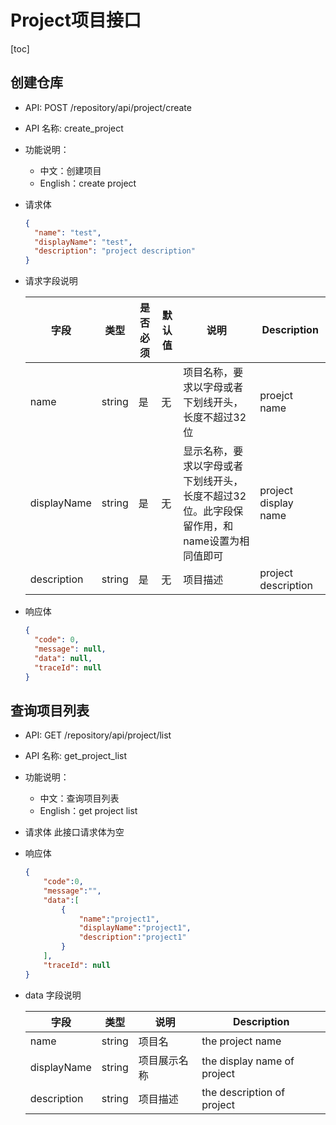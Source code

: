 # Project项目接口

[toc]

## 创建仓库

- API: POST /repository/api/project/create
- API 名称: create_project
- 功能说明：
  - 中文：创建项目
  - English：create project
- 请求体

  ```json
  {
    "name": "test",
    "displayName": "test",
    "description": "project description"
  }
  ```

- 请求字段说明

  |字段|类型|是否必须|默认值|说明|Description|
  |---|---|---|---|---|---|
  |name|string|是|无|项目名称，要求以字母或者下划线开头，长度不超过32位|proejct name|
  |displayName|string|是|无|显示名称，要求以字母或者下划线开头，长度不超过32位。此字段保留作用，和name设置为相同值即可|project display name|
  |description|string|是|无|项目描述|project description|

- 响应体

  ```json
  {
    "code": 0,
    "message": null,
    "data": null,
    "traceId": null
  }
  ```

## 查询项目列表

- API: GET /repository/api/project/list
- API 名称: get_project_list
- 功能说明：
  - 中文：查询项目列表
  - English：get project list
- 请求体
  此接口请求体为空
- 响应体

  ``` json
  {
      "code":0,
      "message":"",
      "data":[
          {
              "name":"project1",
              "displayName":"project1",
              "description":"project1"
          }
      ],
      "traceId": null
  }
  ```

- data 字段说明

  | 字段|类型|说明|Description|
  |---|---|---|---|
  |name|string|项目名|the project name |
  |displayName|string|项目展示名称|the display name of project|
  |description|string|项目描述|the description of project|
